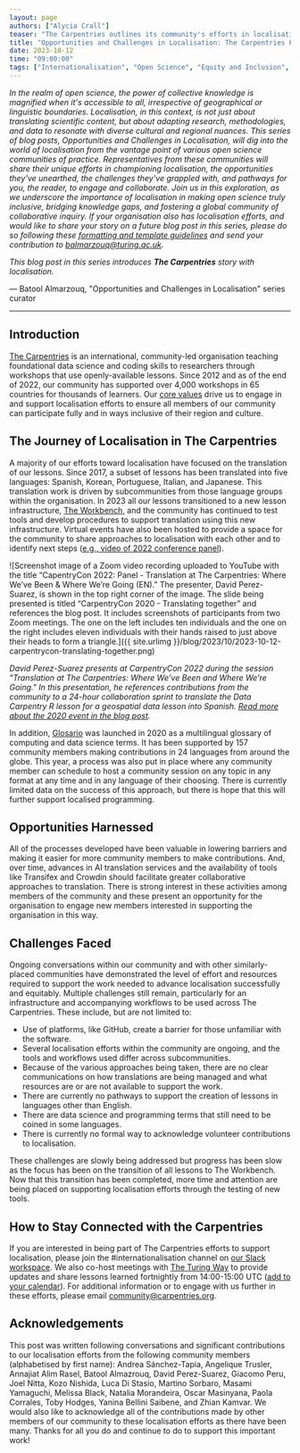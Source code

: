 ```yaml
---
layout: page
authors: ["Alycia Crall"]
teaser: "The Carpentries outlines its community's efforts in localisation."
title: "Opportunities and Challenges in Localisation: The Carpentries Perspective"
date: 2023-10-12
time: "09:00:00"
tags: ["Internationalisation", "Open Science", "Equity and Inclusion", "Engagement", "Community"]
---
```


_In the realm of open science, the power of collective knowledge is magnified when it's accessible to all, irrespective of geographical or linguistic boundaries. Localisation, in this context, is not just about translating scientific content, but about adapting research, methodologies, and data to resonate with diverse cultural and regional nuances. This series of blog posts, Opportunities and Challenges in Localisation, will dig into the world of localisation from the vantage point of various open science communities of practice. Representatives from these communities will share their unique efforts in championing localisation, the opportunities they've unearthed, the challenges they've grappled with, and pathways for you, the reader, to engage and collaborate. Join us in this exploration, as we underscore the importance of localisation in making open science truly inclusive, bridging knowledge gaps, and fostering a global community of collaborative inquiry. If your organisation also has localisation efforts, and would like to share your story on a future blog post in this series, please do so following these [formatting and template guidelines](https://docs.google.com/document/d/1LzjftRnD-BYZ-Xmg-UUkBfi5qKm0qi144BrVNeGS_WQ/edit#heading=h.foq8jruhiryr) and send your contribution to [balmarzouq@turing.ac.uk](mailto:balmarzouq@turing.ac.uk)._ 

_This blog post in this series introduces **The Carpentries** story with localisation._ 


— Batool Almarzouq, "Opportunities and Challenges in Localisation" series curator

-----------------------

## Introduction
[The Carpentries](https://carpentries.org/) is an international, community-led organisation teaching foundational data science and coding skills to researchers through workshops that use openly-available lessons. Since 2012 and as of the end of 2022, our community has supported over 4,000 workshops in 65 countries for thousands of learners. Our [core values](https://carpentries.org/values/) drive us to engage in and support localisation efforts to ensure all members of our community can participate fully and in ways inclusive of their region and culture.

## The Journey of Localisation in The Carpentries
A majority of our efforts toward localisation have focused on the translation of our lessons. Since 2017, a subset of lessons has been translated into five languages: Spanish, Korean, Portuguese, Italian, and Japanese. This translation work is driven by subcommunities from those language groups within the organisation. In 2023 all our lessons transitioned to a new lesson infrastructure, [The Workbench](https://carpentries.github.io/workbench/), and the community has continued to test tools and develop procedures to support translation using this new infrastructure. Virtual events have also been hosted to provide a space for the community to share approaches to localisation with each other and to identify next steps ([e.g., video of 2022 conference panel](https://www.youtube.com/watch?v=9zCrGda6p7Q)).

![Screenshot image of a Zoom video recording uploaded to YouTube with the title “CapentryCon 2022: Panel - Translation at The Carpentries: Where We’ve Been & Where We’re Going (EN).” The presenter, David Perez-Suarez, is shown in the top right corner of the image. The slide being presented is titled “CarpentryCon 2020 - Translating together” and references the blog post. It includes screenshots of participants from two Zoom meetings. The one on the left includes ten individuals and the one on the right includes eleven individuals with their hands raised to just above their heads to form a triangle.]({{ site.urlimg }}/blog/2023/10/2023-10-12-carpentrycon-translating-together.png)

*David Perez-Suarez presents at CarpentryCon 2022 during the session "Translation at The Carpentries: Where We’ve Been and Where We’re Going." In this presentation, he references contributions from the community to a 24-hour collaboration sprint to translate the Data Carpentry R lesson for a geospatial data lesson into Spanish. [Read more about the 2020 event in the blog post](https://carpentries.org/blog/2020/08/Hablamos/).*

In addition, [Glosario](https://glosario.carpentries.org/) was launched in 2020 as a multilingual glossary of computing and data science terms. It has been supported by 157 community members making contributions in 24 languages from around the globe. This year, a process was also put in place where any community member can schedule to host a community session on any topic in any format at any time and in any language of their choosing. There is currently limited data on the success of this approach, but there is hope that this will further support localised programming.

## Opportunities Harnessed
All of the processes developed have been valuable in lowering barriers and making it easier for more community members to make contributions. And, over time, advances in AI translation services and the availability of tools like Transifex and Crowdin should facilitate greater collaborative approaches to translation. There is strong interest in these activities among members of the community and these present an opportunity for the organisation to engage new members interested in supporting the organisation in this way.  

## Challenges Faced  
Ongoing conversations within our community and with other similarly-placed communities have demonstrated the level of effort and resources required to support the work needed to advance localisation successfully and equitably. Multiple challenges still remain, particularly for an infrastructure and accompanying workflows to be used across The Carpentries. These include, but are not limited to:
 
* Use of platforms, like GitHub, create a barrier for those unfamiliar with the software.
* Several localisation efforts within the community are ongoing, and the tools and workflows used differ across subcommunities.
* Because of the various approaches being taken, there are no clear communications on how translations are being managed and what resources are or are not available to support the work. 
* There are currently no pathways to support the creation of lessons in languages other than English.
* There are data science and programming terms that still need to be coined in some languages.  
* There is currently no formal way to acknowledge volunteer contributions to localisation.

These challenges are slowly being addressed but progress has been slow as the focus has been on the transition of all lessons to The Workbench. Now that this transition has been completed, more time and attention are being placed on supporting localisation efforts through the testing of new tools.

## How to Stay Connected with the Carpentries
If you are interested in being part of The Carpentries efforts to support localisation, please join the #internationalisation channel on [our Slack workspace](https://docs.carpentries.org/topic_folders/communications/tools/slack-and-email.html). We also co-host meetings with [The Turing Way](https://the-turing-way.netlify.app/index.html) to provide updates and share lessons learned fortnightly from 14:00-15:00 UTC ([add to your calendar](https://calendar.google.com/calendar/u/0/r/eventedit/copy/NDZraGlmNXBkMTM1bWljZ2ticzJhNWhkbnBfMjAyMzEwMjVUMTQwMDAwWiBvc2V1dW9odDB0dmpib2tnZzNub2g4YzQ3Z0Bn/b3NjYXIubWFzaW55YW5hQGNhcnBlbnRyaWVzLm9yZw?scp=ALL)). For additional information or to engage with us further in these efforts, please email [community@carpentries.org](mailto:community@carpentries.org).

## Acknowledgements
This post was written following conversations and significant contributions to our localisation efforts from the following community members (alphabetised by first name): Andrea Sánchez-Tapia, Angelique Trusler, Annajiat Alim Rasel, Batool Almazrouq, David Perez-Suarez, Giacomo Peru, Joel Nitta, Kozo Nishida, Luca Di Stasio, Martino Sorbaro, Masami Yamaguchi, Melissa Black, Natalia Morandeira, Oscar Masinyana, Paola Corrales, Toby Hodges, Yanina Bellini Saibene, and Zhian Kamvar. We would also like to acknowledge all of the contributions made by other members of our community to these localisation efforts as there have been many. Thanks for all you do and continue to do to support this important work! 
